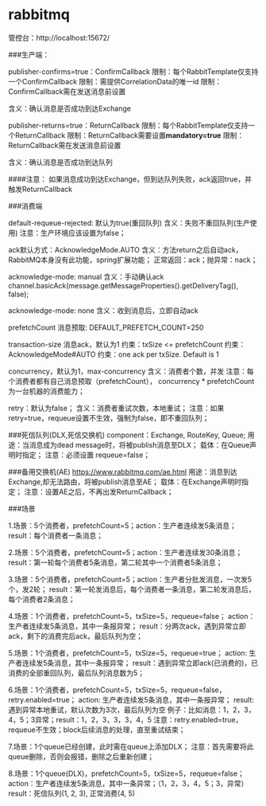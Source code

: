 # rabbitmq

管控台：http://localhost:15672/

###生产端：

publisher-confirms=true：ConfirmCallback
限制：每个RabbitTemplate仅支持一个ConfirmCallback
限制：需提供CorrelationData的唯一id
限制：ConfirmCallback需在发送消息前设置

含义：确认消息是否成功到达Exchange

publisher-returns=true：ReturnCallback
限制：每个RabbitTemplate仅支持一个ReturnCallback
限制：ReturnCallback需要设置**mandatory=true**
限制：ReturnCallback需在发送消息前设置

含义：确认消息是否成功到达队列

####注意：
如果消息成功到达Exchange，但到达队列失败，ack返回true，并触发ReturnCallback

###消费端

default-requeue-rejected: 默认为true(重回队列)
含义：失败不重回队列(生产使用)
注意：生产环境应该设置为false；

ack默认方式：AcknowledgeMode.AUTO
含义：方法return之后自动ack，RabbitMQ本身没有此功能，spring扩展功能；
正常返回：ack；抛异常：nack；

acknowledge-mode: manual
含义：手动确认ack
channel.basicAck(message.getMessageProperties().getDeliveryTag(), false);

acknowledge-mode: none
含义：收到消息后，立即自动ack

prefetchCount 消息预取: DEFAULT_PREFETCH_COUNT=250

transaction-size 消息ack，默认为1
约束：txSize <= prefetchCount
约束：AcknowledgeMode#AUTO
约束：one ack per txSize. Default is 1

concurrency，默认为1，max-concurrency
含义：消费者个数，并发
注意：每个消费者都有自己消息预取（prefetchCount），
concurrency * prefetchCount为一台机器的消费能力；

retry：默认为false；
含义：消费者重试次数，本地重试；
注意：如果retry=true，requeue设置不生效，强制为false，即不重回队列；

###死信队列(DLX,死信交换机)
component：Exchange, RouteKey, Queue;
用途：当消息成为dead message时，将被publish消息至DLX；
载体：在Queue声明时指定；
注意：必须设置 requeue=false；


###备用交换机(AE)
https://www.rabbitmq.com/ae.html
用途：消息到达Exchange,却无法路由，将被publish消息至AE；
载体：在Exchange声明时指定；
注意：设置AE之后，不再出发ReturnCallback；

###场景

1.场景：5个消费者，prefetchCount=5；action：生产者连续发5条消息；
result：每个消费者一条消息；

2.场景：5个消费者，prefetchCount=5；action：生产者连续发30条消息；
result：第一轮每个消费者5条消息，第二轮其中一个消费者5条消息；

3.场景：5个消费者，prefetchCount=5；action：生产者分批发消息，一次发5个，发2轮；
result：第一轮发消息后，每个消费者一条消息，第二轮发消息后，每个消费者2条消息；

4.场景：1个消费者，prefetchCount=5，txSize=5，requeue=false；
action：生产者连续发5条消息，其中一条报异常；
result：分两次ack，遇到异常立即ack，剩下的消费完后ack，最后队列为空；

5.场景：1个消费者，prefetchCount=5，txSize=5，requeue=true；
action: 生产者连续发5条消息，其中一条报异常；
result：遇到异常立即ack(已消费的)，已消费的全部重回队列，最后队列消息数为5；

6.场景：1个消费者，prefetchCount=5，txSize=5，requeue=false，retry.enabled=true；
action: 生产者连续发5条消息，其中一条报异常；
result: 遇到异常本地重试，默认次数为3次，最后队列为空
例子：比如消息：1，2，3，4，5；3异常；result：1，2，3，3，3，4，5
注意：retry.enabled=true， requeue不生效；block后续消息的处理，直至重试结束；

7.场景：1个queue已经创建，此时需在queue上添加DLX；
注意：首先需要将此queue删除，否则会报错，删除之后重新创建；

8.场景：1个queue(DLX)，prefetchCount=5，txSize=5，requeue=false；
action：生产者连续发5条消息，其中一条异常；（1，2，3，4，5；3，异常）
result：死信队列(1, 2, 3), 正常消费(4, 5)





